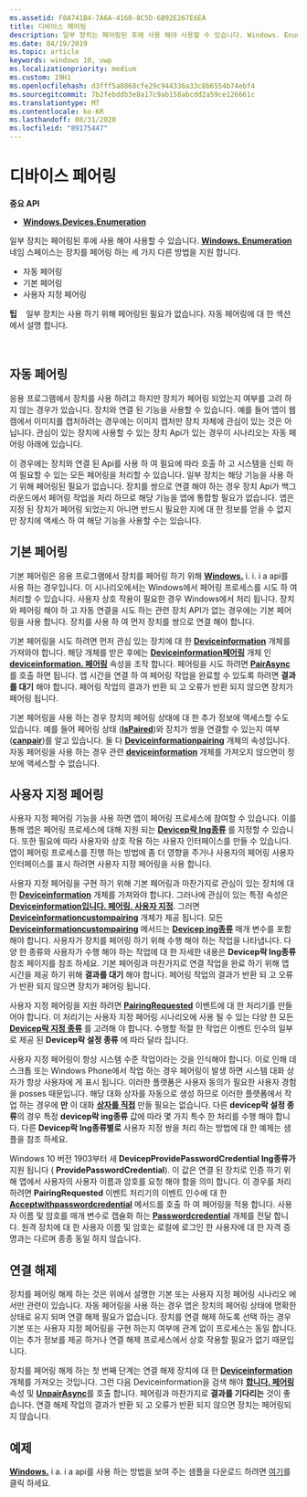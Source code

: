 ```yaml
---
ms.assetid: F8A741B4-7A6A-4160-8C5D-6B92E267E6EA
title: 디바이스 페어링
description: 일부 장치는 페어링된 후에 사용 해야 사용할 수 있습니다. Windows. Enumeration 네임 스페이스는 장치를 페어링 하는 세 가지 다른 방법을 지원 합니다.
ms.date: 04/19/2019
ms.topic: article
keywords: windows 10, uwp
ms.localizationpriority: medium
ms.custom: 19H1
ms.openlocfilehash: d3fff5a8868cfe29c944336a33c8b6554b74ebf4
ms.sourcegitcommit: 7b2febddb3e8a17c9ab158abcdd2a59ce126661c
ms.translationtype: MT
ms.contentlocale: ko-KR
ms.lasthandoff: 08/31/2020
ms.locfileid: "89175447"
---
```

# <a name="pair-devices"></a>디바이스 페어링



**중요 API**

- [**Windows.Devices.Enumeration**](/uwp/api/Windows.Devices.Enumeration)

일부 장치는 페어링된 후에 사용 해야 사용할 수 있습니다. [**Windows. Enumeration**](/uwp/api/Windows.Devices.Enumeration) 네임 스페이스는 장치를 페어링 하는 세 가지 다른 방법을 지원 합니다.

-   자동 페어링
-   기본 페어링
-   사용자 지정 페어링

**팁**    일부 장치는 사용 하기 위해 페어링된 필요가 없습니다. 자동 페어링에 대 한 섹션에서 설명 합니다.

 

## <a name="automatic-pairing"></a>자동 페어링


응용 프로그램에서 장치를 사용 하려고 하지만 장치가 페어링 되었는지 여부를 고려 하지 않는 경우가 있습니다. 장치와 연결 된 기능을 사용할 수 있습니다. 예를 들어 앱이 웹캠에서 이미지를 캡처하려는 경우에는 이미지 캡처만 장치 자체에 관심이 있는 것은 아닙니다. 관심이 있는 장치에 사용할 수 있는 장치 Api가 있는 경우이 시나리오는 자동 페어링 아래에 있습니다.

이 경우에는 장치와 연결 된 Api를 사용 하 여 필요에 따라 호출 하 고 시스템을 신뢰 하 여 필요할 수 있는 모든 페어링을 처리할 수 있습니다. 일부 장치는 해당 기능을 사용 하기 위해 페어링된 필요가 없습니다. 장치를 쌍으로 연결 해야 하는 경우 장치 Api가 백그라운드에서 페어링 작업을 처리 하므로 해당 기능을 앱에 통합할 필요가 없습니다. 앱은 지정 된 장치가 페어링 되었는지 아니면 반드시 필요한 지에 대 한 정보를 얻을 수 없지만 장치에 액세스 하 여 해당 기능을 사용할 수는 있습니다.

## <a name="basic-pairing"></a>기본 페어링


기본 페어링은 응용 프로그램에서 장치를 페어링 하기 위해 [**Windows.**](/uwp/api/Windows.Devices.Enumeration) i. i. i a api를 사용 하는 경우입니다. 이 시나리오에서는 Windows에서 페어링 프로세스를 시도 하 여 처리할 수 있습니다. 사용자 상호 작용이 필요한 경우 Windows에서 처리 됩니다. 장치와 페어링 해야 하 고 자동 연결을 시도 하는 관련 장치 API가 없는 경우에는 기본 페어링을 사용 합니다. 장치를 사용 하 여 먼저 장치를 쌍으로 연결 해야 합니다.

기본 페어링을 시도 하려면 먼저 관심 있는 장치에 대 한 [**Deviceinformation**](/uwp/api/Windows.Devices.Enumeration.DeviceInformation) 개체를 가져와야 합니다. 해당 개체를 받은 후에는 [**Deviceinformation페어링**](/uwp/api/windows.devices.enumeration.deviceinformation.pairing) 개체 인 [**deviceinformation. 페어링**](/uwp/api/windows.devices.enumeration.deviceinformation.pairing) 속성을 조작 합니다. 페어링을 시도 하려면 [**PairAsync**](/uwp/api/windows.devices.enumeration.deviceinformationpairing.pairasync)를 호출 하면 됩니다. 앱 시간을 연결 하 여 페어링 작업을 완료할 수 있도록 하려면 **결과를 대기** 해야 합니다. 페어링 작업의 결과가 반환 되 고 오류가 반환 되지 않으면 장치가 페어링 됩니다.

기본 페어링을 사용 하는 경우 장치의 페어링 상태에 대 한 추가 정보에 액세스할 수도 있습니다. 예를 들어 페어링 상태 ([**IsPaired**](/uwp/api/Windows.Devices.Enumeration.DeviceInformationPairing.IsPaired))와 장치가 쌍을 연결할 수 있는지 여부 ([**canpair**](/uwp/api/Windows.Devices.Enumeration.DeviceInformationPairing.CanPair))를 알고 있습니다. 둘 다 [**Deviceinformationpairing**](/uwp/api/windows.devices.enumeration.deviceinformation.pairing) 개체의 속성입니다. 자동 페어링을 사용 하는 경우 관련 [**deviceinformation**](/uwp/api/Windows.Devices.Enumeration.DeviceInformation) 개체를 가져오지 않으면이 정보에 액세스할 수 없습니다.

## <a name="custom-pairing"></a>사용자 지정 페어링


사용자 지정 페어링 기능을 사용 하면 앱이 페어링 프로세스에 참여할 수 있습니다. 이를 통해 앱은 페어링 프로세스에 대해 지원 되는 [**Devicep락 Ing종류**](/uwp/api/Windows.Devices.Enumeration.DevicePairingKinds) 를 지정할 수 있습니다. 또한 필요에 따라 사용자와 상호 작용 하는 사용자 인터페이스를 만들 수 있습니다. 앱이 페어링 프로세스를 진행 하는 방법에 좀 더 영향을 주거나 사용자의 페어링 사용자 인터페이스를 표시 하려면 사용자 지정 페어링을 사용 합니다.

사용자 지정 페어링을 구현 하기 위해 기본 페어링과 마찬가지로 관심이 있는 장치에 대 한 [**Deviceinformation**](/uwp/api/Windows.Devices.Enumeration.DeviceInformation) 개체를 가져와야 합니다. 그러나에 관심이 있는 특정 속성은 [**Deviceinformation입니다. 페어링. 사용자 지정**](/uwp/api/windows.devices.enumeration.deviceinformationpairing.custom). 그러면 [**Deviceinformationcustompairing**](/uwp/api/windows.devices.enumeration.deviceinformationcustompairing) 개체가 제공 됩니다. 모든 [**Deviceinformationcustompairing**](/uwp/api/windows.devices.enumeration.deviceinformationcustompairing.pairasync) 메서드는 [**Devicep ing종류**](/uwp/api/Windows.Devices.Enumeration.DevicePairingKinds) 매개 변수를 포함 해야 합니다. 사용자가 장치를 페어링 하기 위해 수행 해야 하는 작업을 나타냅니다. 다양 한 종류와 사용자가 수행 해야 하는 작업에 대 한 자세한 내용은 **Devicep락 Ing종류** 참조 페이지를 참조 하세요. 기본 페어링과 마찬가지로 연결 작업을 완료 하기 위해 앱 시간을 제공 하기 위해 **결과를 대기** 해야 합니다. 페어링 작업의 결과가 반환 되 고 오류가 반환 되지 않으면 장치가 페어링 됩니다.

사용자 지정 페어링을 지원 하려면 [**PairingRequested**](/uwp/api/windows.devices.enumeration.deviceinformationcustompairing.pairingrequested) 이벤트에 대 한 처리기를 만들어야 합니다. 이 처리기는 사용자 지정 페어링 시나리오에 사용 될 수 있는 다양 한 모든 [**Devicep락 지정 종류**](/uwp/api/Windows.Devices.Enumeration.DevicePairingKinds) 를 고려해 야 합니다. 수행할 적절 한 작업은 이벤트 인수의 일부로 제공 된 **Devicep락 설정 종류** 에 따라 달라 집니다.

사용자 지정 페어링이 항상 시스템 수준 작업이라는 것을 인식해야 합니다. 이로 인해 데스크톱 또는 Windows Phone에서 작업 하는 경우 페어링이 발생 하면 시스템 대화 상자가 항상 사용자에 게 표시 됩니다. 이러한 플랫폼은 사용자 동의가 필요한 사용자 경험을 posses 때문입니다. 해당 대화 상자를 자동으로 생성 하므로 이러한 플랫폼에서 작업 하는 경우에 **만** 이 대화 [**상자를 직접**](/uwp/api/Windows.Devices.Enumeration.DevicePairingKinds) 만들 필요는 없습니다. 다른 **devicep락 설정 종류**의 경우 특정 **devicep락 ing종류** 값에 따라 몇 가지 특수 한 처리를 수행 해야 합니다. 다른 **Devicep락 Ing종류별로** 사용자 지정 쌍을 처리 하는 방법에 대 한 예제는 샘플을 참조 하세요.

Windows 10 버전 1903부터 새 **DevicepProvidePasswordCredential Ing종류가** 지원 됩니다 ( **ProvidePasswordCredential**). 이 값은 연결 된 장치로 인증 하기 위해 앱에서 사용자의 사용자 이름과 암호를 요청 해야 함을 의미 합니다. 이 경우를 처리 하려면 **PairingRequested** 이벤트 처리기의 이벤트 인수에 대 한 [**Acceptwithpasswordcredential**](/uwp/api/windows.devices.enumeration.devicepairingrequestedeventargs.acceptwithpasswordcredential?branch=release-19h1#Windows_Devices_Enumeration_DevicePairingRequestedEventArgs_AcceptWithPasswordCredential_Windows_Security_Credentials_PasswordCredential_) 메서드를 호출 하 여 페어링을 적용 합니다. 사용자 이름 및 암호를 매개 변수로 캡슐화 하는 [**Passwordcredential**](/uwp/api/windows.security.credentials.passwordcredential) 개체를 전달 합니다. 원격 장치에 대 한 사용자 이름 및 암호는 로컬에 로그인 한 사용자에 대 한 자격 증명과는 다르며 종종 동일 하지 않습니다.

## <a name="unpairing"></a>연결 해제


장치를 페어링 해제 하는 것은 위에서 설명한 기본 또는 사용자 지정 페어링 시나리오 에서만 관련이 있습니다. 자동 페어링을 사용 하는 경우 앱은 장치의 페어링 상태에 명확한 상태로 유지 되며 연결 해제 필요가 없습니다. 장치를 연결 해제 하도록 선택 하는 경우 기본 또는 사용자 지정 페어링을 구현 하는지 여부에 관계 없이 프로세스는 동일 합니다. 이는 추가 정보를 제공 하거나 연결 해제 프로세스에서 상호 작용할 필요가 없기 때문입니다.

장치를 페어링 해제 하는 첫 번째 단계는 연결 해제 장치에 대 한 [**Deviceinformation**](/uwp/api/Windows.Devices.Enumeration.DeviceInformation) 개체를 가져오는 것입니다. 그런 다음 Deviceinformation을 검색 해야 [**합니다. 페어링**](/uwp/api/windows.devices.enumeration.deviceinformation.pairing) 속성 및 [**UnpairAsync**](/uwp/api/windows.devices.enumeration.deviceinformationpairing.unpairasync)를 호출 합니다. 페어링과 마찬가지로 **결과를 기다리는** 것이 좋습니다. 연결 해제 작업의 결과가 반환 되 고 오류가 반환 되지 않으면 장치는 페어링되지 않습니다.

## <a name="sample"></a>예제


[**Windows.**](/uwp/api/Windows.Devices.Enumeration) i a. i a api를 사용 하는 방법을 보여 주는 샘플을 다운로드 하려면 [여기](https://github.com/Microsoft/Windows-universal-samples/tree/master/Samples/DeviceEnumerationAndPairing)를 클릭 하세요.

 

 